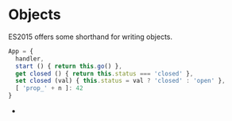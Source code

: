 # Objects

ES2015 offers some shorthand for writing objects.

```js
App = {
  handler,
  start () { return this.go() },
  get closed () { return this.status === 'closed' },
  set closed (val) { this.status = val ? 'closed' : 'open' },
  [ 'prop_' + n ]: 42
}
```

-
